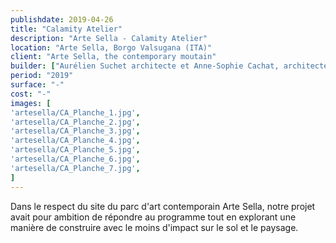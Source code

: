 ```yaml
---
publishdate: 2019-04-26
title: "Calamity Atelier"
description: "Arte Sella - Calamity Atelier"
location: "Arte Sella, Borgo Valsugana (ITA)"
client: "Arte Sella, the contemporary moutain"
builder: ["Aurélien Suchet architecte et Anne-Sophie Cachat, architecte"]
period: "2019"
surface: "-"
cost: "-"
images: [
'artesella/CA_Planche_1.jpg',
'artesella/CA_Planche_2.jpg',
'artesella/CA_Planche_3.jpg',
'artesella/CA_Planche_4.jpg',
'artesella/CA_Planche_5.jpg',
'artesella/CA_Planche_6.jpg',
'artesella/CA_Planche_7.jpg',
]
---
```


Dans le respect du site du parc d'art contemporain Arte Sella, notre projet avait pour ambition de répondre au programme tout en explorant une manière de construire avec le moins d'impact sur le sol et le paysage.
